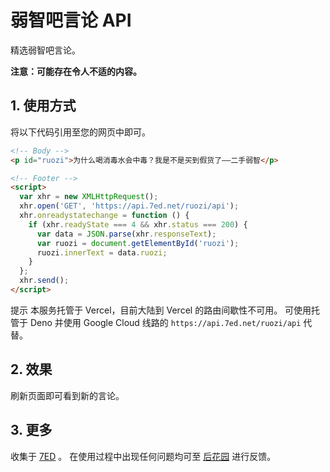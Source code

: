 # 弱智吧言论 API

精选弱智吧言论。

**注意：可能存在令人不适的内容。**

## 1. 使用方式

将以下代码引用至您的网页中即可。

```html
<!-- Body -->
<p id="ruozi">为什么喝消毒水会中毒？我是不是买到假货了——二手弱智</p>

<!-- Footer -->
<script>
  var xhr = new XMLHttpRequest();
  xhr.open('GET', 'https://api.7ed.net/ruozi/api');
  xhr.onreadystatechange = function () {
    if (xhr.readyState === 4 && xhr.status === 200) {
      var data = JSON.parse(xhr.responseText);
      var ruozi = document.getElementById('ruozi');
      ruozi.innerText = data.ruozi;
    }
  };
  xhr.send();
</script>
```

提示
本服务托管于 Vercel，目前大陆到 Vercel 的路由间歇性不可用。
可使用托管于 Deno 并使用 Google Cloud 线路的 `https://api.7ed.net/ruozi/api` 代替。

## 2. 效果

刷新页面即可看到新的言论。

## 3. 更多

收集于 [7ED](https://www.7ed.net/) 。
在使用过程中出现任何问题均可至 [后花园](https://www.7ed.net/garden) 进行反馈。
